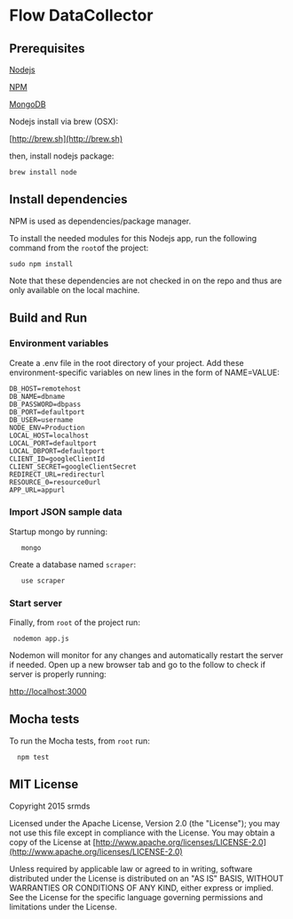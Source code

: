 # Flow DataCollector

## Prerequisites

[Nodejs](https://nodejs.org)

[NPM](https://www.npmjs.com)

[MongoDB](https://www.mongodb.org)


Nodejs install via brew (OSX):

[http://brew.sh](http://brew.sh)

then, install nodejs package:

    brew install node
    
## Install dependencies

NPM is used as dependencies/package manager.

To install the needed modules for this Nodejs app, 
run the following command from the `root`of the project:

    sudo npm install

Note that these dependencies are not checked in on the repo 
and thus are only available on the local machine.

## Build and Run

### Environment variables

Create a .env file in the root directory of your project. Add these environment-specific variables on new lines in the form of NAME=VALUE:

	DB_HOST=remotehost
	DB_NAME=dbname
	DB_PASSWORD=dbpass
	DB_PORT=defaultport
	DB_USER=username
	NODE_ENV=Production
	LOCAL_HOST=localhost
	LOCAL_PORT=defaultport
	LOCAL_DBPORT=defaultport
	CLIENT_ID=googleClientId
	CLIENT_SECRET=googleClientSecret
	REDIRECT_URL=redirecturl
	RESOURCE_0=resource0url
	APP_URL=appurl
  
### Import JSON sample data

Startup mongo by running:

	   mongo
	   
Create a database named `scraper`:	   

	   use scraper
		
### Start server
			
Finally, from `root` of the project run:
 
     nodemon app.js 
     
Nodemon will monitor for any changes and automatically restart the server if needed. 
Open up a new browser tab and go to the follow to check if server is properly running:

[http://localhost:3000](http://localhost:3000)

## Mocha tests

To run the Mocha tests, from `root` run:

      npm test
            
## MIT License
Copyright 2015 srmds

Licensed under the Apache License, Version 2.0 (the "License");
you may not use this file except in compliance with the License.
You may obtain a copy of the License at [http://www.apache.org/licenses/LICENSE-2.0](http://www.apache.org/licenses/LICENSE-2.0)

Unless required by applicable law or agreed to in writing, software
distributed under the License is distributed on an "AS IS" BASIS,
WITHOUT WARRANTIES OR CONDITIONS OF ANY KIND, either express or implied.
See the License for the specific language governing permissions and
limitations under the License.
